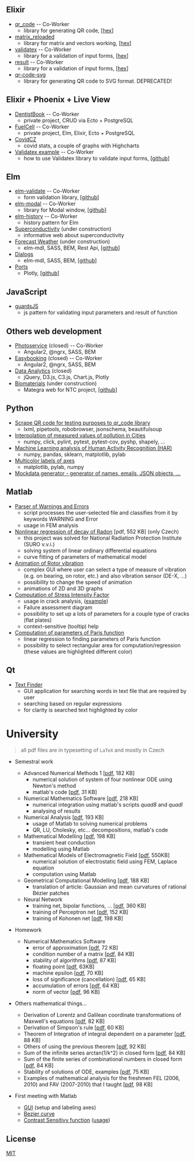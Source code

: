 ## Elixir
* [qr_code](https://github.com/iodevs/qr_code) -- Co-Worker
    * library for generating QR code, \[[hex](https://hexdocs.pm/qr_code/readme.html)\]
* [matrix_reloaded](https://github.com/iodevs/matrix_reloaded)
    * library for matrix and vectors working, \[[hex](https://hexdocs.pm/matrix_reloaded/MatrixReloaded.html)\]
* [validatex](https://github.com/iodevs/validatex) -- Co-Worker
    * library for a validation of input forms, \[[hex](https://hexdocs.pm/validatex/readme.html)\]
* [result](https://github.com/iodevs/result) -- Co-Worker
    * library for a validation of input forms, \[[hex](https://hexdocs.pm/result/api-reference.html)\]
* [qr-code-svg](https://github.com/ondrej-tucek/qr-code-svg)
    * library for generating QR code to SVG format. DEPRECATED!

## Elixir + Phoenix + Live View
* [DentistBook](https://dentistbook.herokuapp.com/) -- Co-Worker
    * private project, CRUD via Ecto + PostgreSQL
* [FuelCell](https://github.com/ondrej-tucek/my-works/blob/master/imgs/fc-settings_init.png) -- Co-Worker
    * private project, Elm, Elixir, Ecto + PostgreSQL
* [CovidCZ](https://covidcz.herokuapp.com/)
    * covid stats, a couple of graphs with Highcharts
* [Validatex example](https://validatex.herokuapp.com/) -- Co-Worker
    * how to use Validatex library to validate input forms, \[[github](https://github.com/iodevs/validatex_example)\]


## Elm
* [elm-validate](https://iodevs.github.io/elm-validate/) -- Co-Worker
    * form validation library, \[[github](https://github.com/iodevs/elm-validate)\]
* [elm-modal](https://iodevs.github.io/elm-modal/) -- Co-Worker
    *  library for Modal window, \[[github](https://github.com/iodevs/elm-modal)\]
* [elm-history](https://github.com/iodevs/elm-history) -- Co-Worker
    * history pattern for Elm
* [Superconductivity](http://superconductivity.surge.sh/) (under construction)
    * informative web about superconductivity
* [Forecast Weather](http://elm-forecast.surge.sh/) (under construction)
    * elm-mdl, SASS, BEM, Rest Api, \[[github](https://github.com/ondrej-tucek/elm-forecast)\]
* [Dialogs](http://elm-dialogs.surge.sh/)
    * elm-mdl, SASS, BEM, \[[github](https://github.com/ondrej-tucek/elm-dialogs)\]
* [Ports](http://elm-ports.surge.sh/)
    * Plotly, \[[github](https://github.com/ondrej-tucek/elm-ports)\]


## JavaScript
* [guardsJS](https://github.com/ondrej-tucek/guardsJS)
    * js pattern for validating input parameters and result of function


## Others web development
* [Photoservice](http://fotoservice.surge.sh/) (closed) -- Co-Worker
    * Angular2, @ngrx, SASS, BEM
* [Easybooking](http://easybooking.surge.sh/) (closed) -- Co-Worker
    * Angular2, @ngrx, SASS, BEM
* [Data Analytics](http://ondrej-tucek.github.io/data-analytics/) (closed)
    * jQuery, D3.js, C3.js, Chart.js, Plotly
* [Biomaterials](http://biomaterials.tech) (under construction)
    * Mategra web for NTC project, \[[github](https://github.com/ondrej-tucek/ntc-mategra)\]


## Python
* [Scrape QR code for testing purposes to qr_code library](https://github.com/ondrej-tucek/qr-code-scrape)
    * lxml, pipetools, robobrowser, jsonschema, beautifulsoup
* [Interpolation of measured values of pollution in Cities](https://github.com/ondrej-tucek/city-pollution)
    * numpy, click, pylint, pytest, pytest-cov, pyshp, shapely, ...
* [Machine Learning analysis of Human Activity Recognition (HAR)](https://github.com/ondrej-tucek/Machine-Learning-HAR)
    * numpy, pandas, sklearn, matplotlib, pylab
* [Multicolor labels of axes](https://github.com/ondrej-tucek/multicolor-labels-axes)
    * matplotlib, pylab, numpy
* [Mockdata generator - generator of names, emails, JSON objects, ... ](https://github.com/ondrej-tucek/mockdata-generator)


## Matlab
* [Parser of Warnings and Errors](https://github.com/ondrej-tucek/my-works/tree/master/files/Matlab_parser-Warning-Error)
    * script processes the user-selected file and classifies from it by keywords WARNING and Error
    * usage in FEM analysis
* [Nonlinear regression of decay of Radon](https://github.com/ondrej-tucek/my-works/blob/master/files/Matlab_SURO_radon-%20lsqcurvefit.pdf) \[pdf, 552 KB\] (only Czech)
    * this project was solved for National Radiation Protection Institute (SURO v.v.i.)
    * solving system of linear ordinary differential equations
    * curve fitting of parameters of mathematical model
* [Animation of Rotor vibration](https://github.com/ondrej-tucek/my-works/blob/master/imgs/Matlab_app_animation-vibration-of-rotor.png)
    * complex GUI where user can select a type of measure of vibration (e.g. on bearing, on rotor, etc.) and also vibration sensor (DE-X, ...)
    * possibility to change the speed of animation
    * animations of 2D and 3D graphs
* [Computation of Stress Intensity Factor](https://github.com/ondrej-tucek/my-works/blob/master/imgs/Matlab_app_cracks-view-init.png)
    * usage in crack analysis, \([example](https://github.com/ondrej-tucek/my-works/blob/master/imgs/Matlab_app_cracks-view-usage.png)\)
    * Failure assessment diagram
    * possibility to set up a lots of parameters for a couple type of cracks (flat plates)
    * context-sensitive (tooltip) help
* [Computation of parameters of Paris function](https://github.com/ondrej-tucek/my-works/blob/master/imgs/Matlab_fig_paris-law.png)
    * linear regression to finding parameters of Paris function
    * possibility to select rectangular area for computation/regression (these values are highlighted different color)


## Qt
* [Text Finder](https://github.com/ondrej-tucek/my-works/blob/master/imgs/Qt_app_TextFinder.png)
    * GUI application for searching words in text file that are required by user
    * searching based on regular expressions
    * for clarity is searched text highlighted by color


# University
> all pdf files are in typesetting of `LaTeX` and mostly in Czech

* Semestral work
    * Advanced Numerical Methods 1 \[[pdf](/files/Numericke-reseni-nelinearni-soustavy-ODR.pdf), 182 KB\]
        * numerical solution of system of four nonlinear ODE using Newton's method
        * matlab's code \[[pdf](/files/Numericke-reseni-nelinearni-soustavy-ODR-kod.pdf), 31 KB\]
    * Numerical Mathematics Software \[[pdf](/files/Numericka-integrace-uziti-Matlabu.pdf), 218 KB\]
        * numerical integration using matlab's scripts *quad8* and *quadl*
        * analysing of results
    * Numerical Analysis \[[pdf](/files/Numericka-analyza-uziti-Matlabu.pdf), 193 KB\]
        * usage of Matlab to solving numerical problems
        * QR, LU, Cholesky, etc... decompositions, matlab's code
    * Mathematical Modelling \[[pdf](/files/Nestacionarni-vedeni-tepla.pdf), 198 KB\]
        * transient heat conduction
        * modelling using Matlab
    * Mathematical Models of Electromagnetic Field \[[pdf](/files/MKD-reseni-elmg-poli.pdf), 550KB\]
        * numerical solution of electrostatic field using FEM, Laplace equation
        * computation using Matlab
    * Geometrical Computational Modelling \[[pdf](/files/Krivost-Bezierovych-ploch.pdf), 188 KB\]
        * translation of article: Gaussian and mean curvatures of rational Bézier patches
    * Neural Network
        * training net, bipolar functions, ... \[[pdf](/files/Neuronove-site.pdf), 360 KB\]
        * training of Perceptron net \[[pdf](/files/Trenovani-perceptrnove-site.pdf), 152 KB\]
        * training of Kohonen net \[[pdf](/files/Trenovani-Kohonenovy-site.pdf), 198 KB\]

* Homework
    * Numerical Mathematics Software
        * error of approximation \[[pdf](/files/ukol2-1.pdf), 72 KB\]
        * condition number of a matrix \[[pdf](/files/ukol2-2.pdf), 84 KB\]
        * stability of algorithms \[[pdf](/files/ukol2-3.pdf), 87 KB\]
        * floating point \[[pdf](/files/ukol3-1.pdf), 63KB\]
        * machine epsilon \[[pdf](/files/ukol3-2.pdf), 70 KB\]
        * loss of significance (cancellation) \[[pdf](/files/ukol3-3.pdf), 65 KB\]
        * accumulation of errors \[[pdf](/files/ukol3-4.pdf), 64 KB\]
        * norm of vector \[[pdf](/files/ukol4-1.pdf), 96 KB\]

* Others mathematical things...
    * Derivation of Lorentz and Galilean coordinate transformations of Maxwell's equations \[[pdf](/files/Lorenzova-Galileova-transformace.pdf), 82 KB\]
    * Derivation of Simpson's rule \[[pdf](/files/odvozeni-simpsonova-pravidla.pdf), 60 KB\]
    * Theorem of Integration of integral dependent on a parameter \[[pdf](/files/integrace-podle-parametru.pdf), 88 KB\]
    * Others of using the previous theorem \[[pdf](/files/integrace-podle-parametru-priklady.pdf), 92 KB\]
    * Sum of the infinite series arctan(1/k^2) in closed form \[[pdf](/files/sum-atan.pdf), 84 KB\]
    * Sum of the finite series of combinational numbers in closed form \[[pdf](/files/sum-binom-series.pdf), 84 KB\]
    * Stability of solutions of ODE, examples \[[pdf](/files/ODR-stabilita-reseni.pdf), 75 KB\]
    * Examples of mathematical analysis for the freshmen FEL (2006, 2010) and FAV (2007-2010) that I taught \[[pdf](/files/extremy-funkci.pdf), 98 KB\]

* First meeting with Matlab
    * [GUI](https://github.com/ondrej-tucek/my-works/blob/master/imgs/Matlab_app_change-label-axes.png) \(setup and labeling axes\)
    * [Bezier curve](https://github.com/ondrej-tucek/my-works/blob/master/imgs/Matlab_fig_Bezier-curve.png)
    * [Contrast Sensitivy function](https://github.com/ondrej-tucek/my-works/blob/master/imgs/Matlab_app_CSF-view-init.png) \([usage](https://github.com/ondrej-tucek/my-works/blob/master/imgs/Matlab_app_CSF-view-usage.png)\)


## License
 [MIT](/LICENSE)
